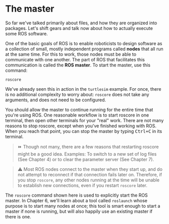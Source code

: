 # The master

So far we've talked primarily about files, and how they are organized into packages. Let's
shift gears and talk now about how to actually execute some ROS software.

One of the basic goals of ROS is to enable roboticists to design software as a collection
of small, mostly independent programs called **nodes** that all run at the same time. For this
to work, those nodes must be able to communicate with one another. The part of ROS
that facilitates this communication is called the **ROS master**. To start the master, use this
command:
```
roscore
```

We've already seen this in action in the `turtlesim` example. For once, there is no additional
complexity to worry about: `roscore` does not take any arguments, and does not need to be
configured.

You should allow the master to continue running for the entire time that you're using
ROS. One reasonable workflow is to start roscore in one terminal, then open other terminals for 
your "real" work. There are not many reasons to stop roscore, except when you've
finished working with ROS. When you reach that point, you can stop the master by typing
<kbd>Ctrl+C</kbd> in its terminal.

> ⏩ Though not many, there are a few reasons that restarting roscore might be a good
> idea. Examples: To switch to a new set of log files (See Chapter 4) or to clear the
> parameter server (See Chapter 7).

> ⚠️ Most ROS nodes connect to the master when they start up, and do not attempt to
> reconnect if that connection fails later on. Therefore, if you stop `roscore`, any other
> nodes running at the time will be unable to establish new connections, even if you
> restart `roscore` later.

The `roscore` command shown here is used to explicitly start the ROS master. In Chapter 6, we'll 
learn about a tool called `roslaunch` whose purpose is to start many nodes at
once; this tool is smart enough to start a master if none is running, but will also happily
use an existing master if there is one.
